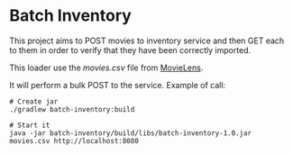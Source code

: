 # Batch Inventory

This project aims to POST movies to inventory service and then GET each to them in order to verify
that they have been correctly imported.

This loader use the *movies.csv* file from [MovieLens](https://grouplens.org/datasets/movielens/20m).

It will perform a bulk POST to the service. Example of call:

    # Create jar
    ./gradlew batch-inventory:build

    # Start it
    java -jar batch-inventory/build/libs/batch-inventory-1.0.jar movies.csv http://localhost:8080
